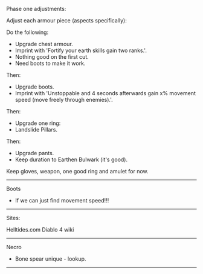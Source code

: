 
Phase one adjustments:

Adjust each armour piece (aspects specifically):

Do the following:

- Upgrade chest armour.
- Imprint with 'Fortify your earth skills gain two ranks.'.
- Nothing good on the first cut.
- Need boots to make it work.

Then:

- Upgrade boots.
- Imprint with 'Unstoppable and 4 seconds afterwards gain x% movement speed (move freely through enemies).'.

Then:

- Upgrade one ring:
- Landslide Pillars.

Then:

- Upgrade pants.
- Keep duration to Earthen Bulwark (it's good).

Keep gloves, weapon, one good ring and amulet for now.

----

Boots
- If we can just find movement speed!!!

---

Sites:

Helltides.com
Diablo 4 wiki

---

Necro
- Bone spear unique - lookup.

---






